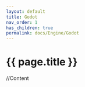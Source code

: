 ```yaml
---
layout: default
title: Godot
nav_order: 1
has_children: true
permalink: docs/Engine/Godot
---
```


{{ page.title }}
======================

//Content